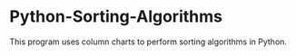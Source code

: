 # Python-Sorting-Algorithms
This program uses column charts to perform sorting algorithms in Python.
